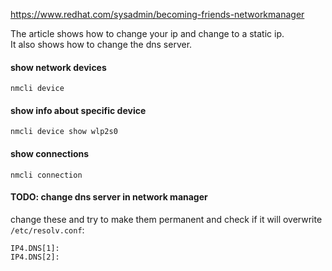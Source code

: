 https://www.redhat.com/sysadmin/becoming-friends-networkmanager

The article shows how to change your ip and change to a static ip.\
It also shows how to change the dns server.

#### show network devices

```
nmcli device
```

#### show info about specific device

```
nmcli device show wlp2s0
```

#### show connections

```
nmcli connection
```

#### TODO: change dns server in network manager

change these and try to make them permanent and check if it will overwrite `/etc/resolv.conf`:
```
IP4.DNS[1]: 
IP4.DNS[2]:
```
